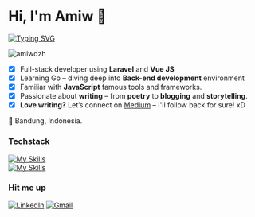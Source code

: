 <h1 align="left">Hi, I'm Amiw 🌺</h1>
<p align="left">
<a href="https://git.io/typing-svg"><img src="https://readme-typing-svg.demolab.com?font=Fira+Code&duration=2500&pause=1000&background=6DFF2B00&width=435&lines=Welcome+to+my+GitHub+Page!;Excited+to+learn+new+technologies;Interested+in+WebDev+and+Full-Stack;I+write+for+fun!+XD" alt="Typing SVG" /></a>
<!-- <a href="https://git.io/typing-svg"><img src="https://readme-typing-svg.demolab.com?font=Fira+Code&duration=2500&pause=1000&background=6DFF2B00&center=true&vCenter=true&width=435&lines=Welcome+to+my+GitHub+Page!;Excited+to+learn+new+technologies;Interested+in+WebDev+and+Full-Stack;I+write+for+fun!+XD" alt="Typing SVG" /></a> -->
</p>

<p align="left"> <img src="https://komarev.com/ghpvc/?username=amirahdzh&color=ff69b4" alt="amiwdzh" /> </p>

- [x] Full-stack developer using **Laravel** and **Vue JS**
- [x] Learning Go – diving deep into **Back-end development** environment
- [x] Familiar with **JavaScript** famous tools and frameworks.
- [x] Passionate about **writing** – from **poetry** to **blogging** and **storytelling**.
- [x] **Love writing?** Let’s connect on <a href="https://medium.com/@amiwdzh">Medium</a> – I'll follow back for sure! xD

📍  Bandung, Indonesia. <br>

<!-- [![Gmail](https://skillicons.dev/icons?i=gmail)](https://mail.google.com/mail/?view=cm&fs=1&to=amirahdzh@gmail.com&su=SUBJECT&body=BODY&bcc=someone.else@example.com) -->

<h3 align="left">Techstack</h3>
<p align="left"> 

[![My Skills](https://skillicons.dev/icons?i=postgres,mysql,go,docker,php,laravel,express,nodejs)](https://skillicons.dev) <br>
[![My Skills](https://skillicons.dev/icons?i=nuxtjs,tailwind,vercel,bootstrap,postman,html,css,js)](https://skillicons.dev)


<h3 align="left">Hit me up</h3>

[![LinkedIn](https://skillicons.dev/icons?i=linkedin)](https://linkedin.com/in/amirahdzh)
[![Gmail](https://skillicons.dev/icons?i=gmail)](https://mail.google.com/mail/?view=cm&fs=1&to=amirahdzh@gmail.com)

<!--
<p><img align="left" src="https://github-readme-stats.vercel.app/api/top-langs?username=amirahdzh&show_icons=true&locale=en&theme=tokyonight&hide=python,jupyter+notebook" alt="amirahdzh" /></p>

<p>&nbsp;<img align="center" src="https://github-readme-stats.vercel.app/api?username=amirahdzh&show_icons=true&locale=en&theme=tokyonight" alt="amirahdzh" /></p>

<p><img align="center" src="https://github-readme-streak-stats.herokuapp.com/?user=amirahdzh&theme=tokyonight" alt="amirahdzh" /></p>

<h3 align="left">Useless Graphs</h3>

[![Ashutosh's github activity graph](https://github-readme-activity-graph.vercel.app/graph?username=amirahdzh&theme=dracula)](https://github.com/ashutosh00710/github-readme-activity-graph)  -->
